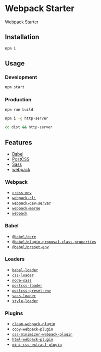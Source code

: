 # Webpack Starter

Webpack Starter

## Installation

```bash
npm i
```

## Usage

### Development

```bash
npm start
```

### Production

```bash
npm run build
```

```bash
npm i -g http-server
```

```bash
cd dist && http-server
```

## Features

- [Babel](https://babeljs.io/)
- [PostCSS](https://postcss.org/)
- [Sass](https://sass-lang.com/)
- [webpack](https://webpack.js.org/)

### Webpack

- [`cross-env`](https://github.com/kentcdodds/cross-env)
- [`webpack-cli`](https://github.com/webpack/webpack-cli)
- [`webpack-dev-server`](https://github.com/webpack/webpack-dev-server)
- [`webpack-merge`](https://github.com/survivejs/webpack-merge)
- [`webpack`](https://github.com/webpack/webpack)

### Babel

- [`@babel/core`](https://www.npmjs.com/package/@babel/core)
- [`@babel/plugin-proposal-class-properties`](https://babeljs.io/docs/en/babel-plugin-proposal-class-properties)
- [`@babel/preset-env`](https://babeljs.io/docs/en/babel-preset-env)

### Loaders

- [`babel-loader`](https://webpack.js.org/loaders/babel-loader/)
- [`css-loader`](https://webpack.js.org/loaders/css-loader/)
- [`node-sass`](https://github.com/sass/node-sass)
- [`postcss-loader`](https://webpack.js.org/loaders/postcss-loader/)
- [`postcss-preset-env`](https://www.npmjs.com/package/postcss-preset-env)
- [`sass-loader`](https://webpack.js.org/loaders/sass-loader/)
- [`style-loader`](https://webpack.js.org/loaders/style-loader/)

### Plugins

- [`clean-webpack-plugin`](https://github.com/johnagan/clean-webpack-plugin)
- [`copy-webpack-plugin`](https://github.com/webpack-contrib/copy-webpack-plugin)
- [`css-minimizer-webpack-plugin`](https://webpack.js.org/plugins/css-minimizer-webpack-plugin/)
- [`html-webpack-plugin`](https://github.com/jantimon/html-webpack-plugin)
- [`mini-css-extract-plugin`](https://github.com/webpack-contrib/mini-css-extract-plugin)
